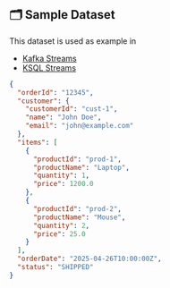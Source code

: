 ## 🗂️ Sample Dataset

This dataset is used as example in
- [Kafka Streams](README.md)
- [KSQL Streams](ksql-streams.md)

```json
{
  "orderId": "12345",
  "customer": {
    "customerId": "cust-1",
    "name": "John Doe",
    "email": "john@example.com"
  },
  "items": [
    {
      "productId": "prod-1",
      "productName": "Laptop",
      "quantity": 1,
      "price": 1200.0
    },
    {
      "productId": "prod-2",
      "productName": "Mouse",
      "quantity": 2,
      "price": 25.0
    }
  ],
  "orderDate": "2025-04-26T10:00:00Z",
  "status": "SHIPPED"
}
```